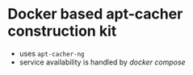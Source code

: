 # Docker based apt-cacher construction kit
 * uses `apt-cacher-ng`
 * service availability is handled by _docker compose_
